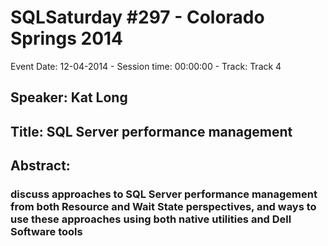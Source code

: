 # SQLSaturday #297 - Colorado Springs 2014
Event Date: 12-04-2014 - Session time: 00:00:00 - Track: Track 4
## Speaker: Kat Long
## Title: SQL Server performance management
## Abstract:
###  discuss approaches to SQL Server performance management from both Resource and Wait State perspectives, and ways to use these approaches using both native utilities and Dell Software tools

